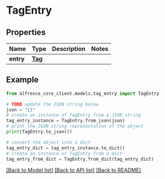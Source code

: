 # TagEntry


## Properties

Name | Type | Description | Notes
------------ | ------------- | ------------- | -------------
**entry** | [**Tag**](Tag.md) |  | 

## Example

```python
from alfresco_core_client.models.tag_entry import TagEntry

# TODO update the JSON string below
json = "{}"
# create an instance of TagEntry from a JSON string
tag_entry_instance = TagEntry.from_json(json)
# print the JSON string representation of the object
print(TagEntry.to_json())

# convert the object into a dict
tag_entry_dict = tag_entry_instance.to_dict()
# create an instance of TagEntry from a dict
tag_entry_from_dict = TagEntry.from_dict(tag_entry_dict)
```
[[Back to Model list]](../README.md#documentation-for-models) [[Back to API list]](../README.md#documentation-for-api-endpoints) [[Back to README]](../README.md)


